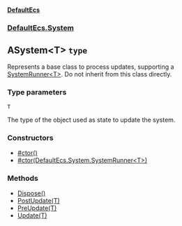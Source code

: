 #### [DefaultEcs](./DefaultEcs.md 'DefaultEcs')
### [DefaultEcs.System](./DefaultEcs.md#DefaultEcs-System 'DefaultEcs.System')
## ASystem&lt;T&gt; `type`
Represents a base class to process updates, supporting a [SystemRunner&lt;T&gt;](./DefaultEcs-System-SystemRunner-T-.md 'DefaultEcs.System.SystemRunner&lt;T&gt;'). Do not inherit from this class directly.
### Type parameters

<a name='DefaultEcs-System-ASystem-T--T'></a>
`T`

The type of the object used as state to update the system.
### Constructors
- [#ctor()](./DefaultEcs-System-ASystem-T---ctor().md 'DefaultEcs.System.ASystem&lt;T&gt;.#ctor()')
- [#ctor(DefaultEcs.System.SystemRunner&lt;T&gt;)](./DefaultEcs-System-ASystem-T---ctor(DefaultEcs-System-SystemRunner-T-).md 'DefaultEcs.System.ASystem&lt;T&gt;.#ctor(DefaultEcs.System.SystemRunner&lt;T&gt;)')
### Methods
- [Dispose()](./DefaultEcs-System-ASystem-T--Dispose().md 'DefaultEcs.System.ASystem&lt;T&gt;.Dispose()')
- [PostUpdate(T)](./DefaultEcs-System-ASystem-T--PostUpdate(T).md 'DefaultEcs.System.ASystem&lt;T&gt;.PostUpdate(T)')
- [PreUpdate(T)](./DefaultEcs-System-ASystem-T--PreUpdate(T).md 'DefaultEcs.System.ASystem&lt;T&gt;.PreUpdate(T)')
- [Update(T)](./DefaultEcs-System-ASystem-T--Update(T).md 'DefaultEcs.System.ASystem&lt;T&gt;.Update(T)')
